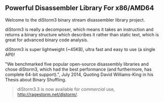 Powerful Disassembler Library For x86/AMD64
-----------

Welcome to the diStorm3 binary stream disassembler library project.

diStorm3 is really a decomposer, which means it takes an instruction and returns a binary structure which describes it rather than static text, which is great for advanced binary code analysis.

diStorm3 is super lightweight (~45KB), ultra fast and easy to use (a single API)!

"We benchmarked five popular open-source disassembly libraries and chose diStorm3, which had the best performance (and furthermore, has complete 64-bit support).", July 2014, Quoting David Williams-King in his Thesis about Binary Shuffling.

>diStorm3.3 is now available for <i>commercial</i> use, http://ragestorm.net/distorm/.
